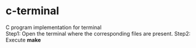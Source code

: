 # c-terminal
C program implementation for terminal</br>Step1: Open the terminal where the corresponding files are present.  Step2: Execute **make**
